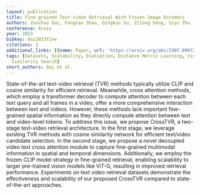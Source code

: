 ```yaml
---
layout: publication
title: Fine-grained Text-video Retrieval With Frozen Image Encoders
authors: Zuozhuo Dai, Fangtao Shao, Qingkun Su, Zilong Dong, Siyu Zhu
conference: Arxiv
year: 2023
bibkey: dai2023fine
citations: 2
additional_links: [{name: Paper, url: 'https://arxiv.org/abs/2307.09972'}]
tags: [Datasets, Scalability, Evaluation, Distance Metric Learning, Video Retrieval,
  Similarity Search]
short_authors: Dai et al.
---
```

State-of-the-art text-video retrieval (TVR) methods typically utilize CLIP
and cosine similarity for efficient retrieval. Meanwhile, cross attention
methods, which employ a transformer decoder to compute attention between each
text query and all frames in a video, offer a more comprehensive interaction
between text and videos. However, these methods lack important fine-grained
spatial information as they directly compute attention between text and
video-level tokens. To address this issue, we propose CrossTVR, a two-stage
text-video retrieval architecture. In the first stage, we leverage existing TVR
methods with cosine similarity network for efficient text/video candidate
selection. In the second stage, we propose a novel decoupled video text cross
attention module to capture fine-grained multimodal information in spatial and
temporal dimensions. Additionally, we employ the frozen CLIP model strategy in
fine-grained retrieval, enabling scalability to larger pre-trained vision
models like ViT-G, resulting in improved retrieval performance. Experiments on
text video retrieval datasets demonstrate the effectiveness and scalability of
our proposed CrossTVR compared to state-of-the-art approaches.